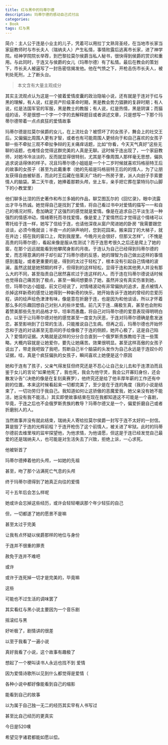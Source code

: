 ```yaml
---
title: 红与黑中的玛蒂尔德
description: 玛蒂尔德的感动自己式付出
categories:
- Book
tags: 红与黑
---
```


简介：主人公于连是小业主的儿子，凭着可以用拉丁文熟背圣经，在当地市长家当家庭教师时与市长夫人（瑞纳夫人）产生私情，事情败露后逃离市长家，进了神学院。经神学院院长举荐，到巴黎拉莫尔侯爵当私人秘书，很快得到侯爵的赏识和重用。与此同时，于连又与侯爵的女儿（玛蒂尔德）有了私情。最后在教会的策划下，市长夫人被逼写了一封告密信揭发他。他在气愤之下，开枪击伤市长夫人，被判处死刑，上了断头台。

> 本文含有大量主观成分

其实主流观点认为这是一个披着爱情皮囊的政治隐喻小说，还有就是于连对于红与黑的理解，有人说，红是资产阶级革命时期，黑是教会势力猖獗的复辟时期；有人说，红是法国军官的军服，黑是教士的教服；有人说，红是热情，黑是阴谋；而猫组的话，不是很想一个字一个字的去解释题目或者讲述文章，只是想写一下那个玛蒂尔德带着一点点疯狂的爱情故事

玛蒂尔德是拉莫尔侯爵的女儿，在上流社会？被惯坏了的女孩子，舞会上的社交王后。又偏偏比周围人更有才智，或者也有可能周围人更倾向于和自己喜欢的女孩子聊一些不牵扯三观不牵扯争辩的无关痛痒话题，比如“你看，今天天气真好”这些无聊的话题，也难怪会觉得这群完美的人真是无聊。这时候于连出现了，一个家庭教师，对她冷冷淡淡的，反而就显得很特别，尤其是不像周围人那样毫无思想，偏执追求说话得体的样子。况且玛蒂尔德小姐姐是一个十二岁时候就喜欢玛格丽特王后的故事的女孩子（甚至为此戴重孝（她的先祖是玛格丽特王后的的情人，为了让朋友获得自由被斩首，而此时王后藏在倍莱沃广场的一所房子里，派人向刽子手索要情人的脑袋。第二天午夜，她捧着那颗头颅，坐上车，亲手把它葬在蒙特玛尔山脚下的小教堂里）

他们聊多比涅的历史著作和布兰多姆的作品，聊艾图瓦尔的《回忆录》，眼中流露出才华与热诚。她觉得自己是找到了爱情，将自己看过书中对爱情的描写一一和自己的境况对照，愈加确定了这强烈的感觉就是爱情。像是在追求自己平淡生活一种强烈的情感冲动，情绪寄托而寻找爱情，像是爱上了爱情然后才觉得这个情绪可以寄托给于连一样，她写了信给于连，也请他深夜从窗户爬进她的卧房 “我需要跟您谈谈，必须今晚就谈；半夜一点的钟声响时，您到花园来。搬来园丁的大梯子，就在井边；搭在我的窗口上，爬到我屋里。今晚月光会很好，但那又怎样”，（不愧是高贵的玛蒂尔德），看起来像是服从性测试？而于连思考很久之后还是爬上了她的窗，在那个远远就能看到他攀爬身影的月夜。于连认为自己已经得到玛蒂尔德的爱，而志得意满的样子却引起了玛蒂尔德的反感，她的理智为自己做出这样的事情感到羞耻，或者更重要的是，得到的太过于轻松了，根本没有引起自己情绪的波澜，虽然这就是她预期的样子，但得到的这样轻松，显得于连和其他男人并没有那么大的不同，甚至指责自己居然喜欢过于连这样的人。而于连在玛蒂尔德说话时候也觉得自己痛苦到了极点，甚至一瞬间想要杀了她，虽然并没有真实伤害到她，但，玛蒂尔达小姐姐，前文已经说了，对情绪波动有非常偏执的追求，差点被情人杀掉这样新奇的感觉让她得到一种新奇的快乐，她开始告诉于连她的曾经的恋爱历程，讲的绘声绘色津津有味，像是意在折磨于连，也是因为和他谈话，所以才怀着那么多的乐趣回想自己对别人的些许爱情。前几天于连...痛极生真，甚至也会附和着赞美那些先生的品格才华，坦率而愚蠢，将自己对玛蒂尔德的爱意表现得明明白白，以至于让玛蒂尔德对他的感觉甚至一度变为厌恶，于连对玛蒂尔德确是愈发迷恋，甚至影响到了日常的生活，只能推说自己生病。但再之后，玛蒂尔德也开始怀念和于连的对话甚至无意间的手绘像极了于连的侧颜，她开心极了，这是自己陷入？爱情的证据。大略就是这样的分分合合直到一个俄罗斯贵族教给于连一些策略，大概内容就是让她爱你，要先让她痛苦。效果很明显。甚至这样高傲的女孩子说出了，带走我吧毁了我吧，剪断自己半个脑袋的头发作为自己永远是于连奴仆的证据，哇，真是个疯狂偏执的女孩子，瞬间喜欢上她便是这个原因

她和于连有了孩子，父亲气得发狂但终究还是不忍心让自己女儿去和于连漂泊而且鉴于女儿的言论”如果他死了，我也死，我会为他守灵，我会公开寡妇身份，还会散发讣告“（决绝的像是在复刻奥赛罗），他终究还是给了他丰厚年薪的工作还有中尉的位置。本来这时候看起来一切都完美了，至少是在于连的角度（我的小说是结束了，一切功劳归于我自己。我知道如何让这骄傲的恶魔爱我，她父亲没有她不能活，她没有我不能活。）其实即使故事结束在现在我都知道这不可能是一个喜剧，毕竟，于连之后也不会俄罗斯贵族的教导？玛蒂尔德又是一个，偏爱折磨自己或者折磨别人的人。

当然故事并没有就此结束，瑞纳夫人寄给拉莫尔侯爵一封写于连不太好的一封信。算是毁了于连的光辉前程？于连开枪伤了这个前情人，被关进了牢狱。此时的玛蒂尔德前去维里埃的监牢探望他，为他求情，为他请愿，但这是于连已经发觉自己最爱的还是瑞纳夫人，也可能是对生活失去了兴致，拒绝上诉，一心求死。

他被斩首了

玛蒂尔德捧着他的头颅，一如她的先祖

甚至，吻了那个沾满死亡气息的头颅

终于玛蒂尔德得到了她真正向往的爱情

可十五年后会怎么样呢

她或许会忘掉这些经历，或许会轻轻嘲讽那个年少轻狂的自己

但，一切都遂了她的愿景不是嘛

甚至太过于完美

让我有点怀疑以侯爵那样的地位与身份

于连并不很重的罪责

赦免于连并不难吧

或许

或许于连死掉一切才是完美的，毕竟嘛

这些

可能也不过生活的调味罢了

其实看红与黑小说主要因为一个音乐剧

摇滚红与黑

好听极了，剧情讲的很差

以至于我看了一遍小说

真好我看了小说，这个故事有趣极了

想起了一个梗叫读书人永远也找不到 爱情

因为爱情诗歌所以见到什么都觉得是爱情（

各种小说中都好像能看到自己的缩影

能看到自己的故事

以为属于自己独一无二的经历其实早有人书写过

甚至比自己经历的更真实

今日是520噢

希望见字诸君都能如愿以偿。
